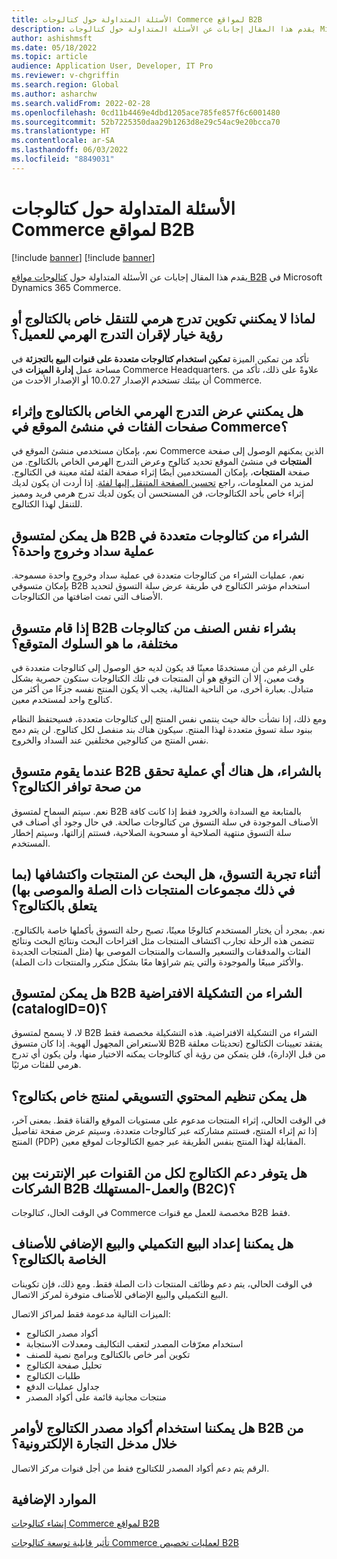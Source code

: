 ```yaml
---
title: الأسئلة المتداولة حول كتالوجات Commerce لمواقع B2B
description: يقدم هذا المقال إجابات عن الأسئلة المتداولة حول كتالوجات Microsoft Dynamics 365 Commerce.
author: ashishmsft
ms.date: 05/18/2022
ms.topic: article
audience: Application User, Developer, IT Pro
ms.reviewer: v-chgriffin
ms.search.region: Global
ms.author: asharchw
ms.search.validFrom: 2022-02-28
ms.openlocfilehash: 0cd11b4469e4dbd1205ace785fe857f6c6001480
ms.sourcegitcommit: 52b7225350daa29b1263d8e29c54ac9e20bcca70
ms.translationtype: HT
ms.contentlocale: ar-SA
ms.lasthandoff: 06/03/2022
ms.locfileid: "8849031"
---
```

# <a name="commerce-catalogs-for-b2b-faq"></a>الأسئلة المتداولة حول كتالوجات Commerce لمواقع B2B

[!include [banner](includes/banner.md)]
[!include [banner](includes/preview-banner.md)]

يقدم هذا المقال إجابات عن الأسئلة المتداولة حول  [كتالوجات مواقع B2B](catalogs-b2b-sites.md) في Microsoft Dynamics 365 Commerce.

## <a name="why-cant-i-configure-a-catalog-specific-navigation-hierarchy-or-see-an-option-to-associate-a-customer-hierarchy"></a>لماذا لا يمكنني تكوين تدرج هرمي للتنقل خاص بالكتالوج أو رؤية خيار لإقران التدرج الهرمي للعميل؟

تأكد من تمكين الميزة **تمكين استخدام كتالوجات متعددة على قنوات البيع بالتجزئة** في مساحة عمل **إدارة الميزات** في Commerce Headquarters. علاوةً على ذلك، تأكد من أن بيئتك تستخدم الإصدار 10.0.27 أو الإصدار الأحدث من Commerce.

## <a name="can-i-view-the-catalog-specific-hierarchy-and-enrich-category-pages-in-commerce-site-builder"></a>هل يمكنني عرض التدرج الهرمي الخاص بالكتالوج وإثراء صفحات الفئات في منشئ الموقع في Commerce؟

نعم، بإمكان مستخدمي منشئ الموقع في Commerce الذين يمكنهم الوصول إلى صفحة **المنتجات** في منشئ الموقع تحديد كتالوج وعرض التدرج الهرمي الخاص بالكتالوج. من صفحة **المنتجات**، بإمكان المستخدمين أيضًا إثراء صفحة الفئة لفئة معينة في الكتالوج. لمزيد من المعلومات، راجع [تحسين الصفحة المتنقل إليها لفئة](enrich-category-page.md). إذا أردت ان يكون لديك إثراء خاص بأحد الكتالوجات، فن المستحسن أن يكون لديك تدرج هرمي فريد ومميز للتنقل لهذا الكتالوج.

## <a name="can-a-b2b-shopper-purchase-from-multiple-catalogs-in-a-single-checkout"></a>هل يمكن لمتسوق B2B الشراء من كتالوجات متعددة في عملية سداد وخروج واحدة؟

نعم، عمليات الشراء من كتالوجات متعددة في عملية سداد وخروج واحدة مسموحة. بإمكان متسوقي B2B استخدام مؤشر الكتالوج في طريقة عرض سلة التسوق لتحديد الأصناف التي تمت اضافتها من الكتالوجات.

## <a name="if-a-b2b-shopper-purchases-the-same-item-from-different-catalogs-what-is-the-expected-behavior"></a>إذا قام متسوق B2B بشراء نفس الصنف من كتالوجات مختلفة، ما هو السلوك المتوقع؟

على الرغم من أن مستخدمًا معينًا قد يكون لديه حق الوصول إلى كتالوجات متعددة في وقت معين، إلا أن التوقع هو أن المنتجات في تلك الكتالوجات ستكون حصرية بشكل متبادل. بعبارة أخرى، من الناحية المثالية، يجب ألا يكون المنتج نفسه جزءًا من أكثر من كتالوج واحد لمستخدم معين.

ومع ذلك، إذا نشأت حالة حيث ينتمي نفس المنتج إلى كتالوجات متعددة، فسيحتفظ النظام ببنود سلة تسوق متعددة لهذا المنتج. سيكون هناك بند منفصل لكل كتالوج. لن يتم دمج نفس المنتج من كتالوجين مختلفين عند السداد والخروج.

## <a name="when-a-b2b-shopper-is-shopping-is-there-any-validation-for-catalog-availability"></a>عندما يقوم متسوق B2B بالشراء، هل هناك أي عملية تحقق من صحة توافر الكتالوج؟

نعم. سيتم السماح لمتسوق B2B بالمتابعة مع السدادة والخرود فقط إذا كانت كافة الأصناف الموجودة في سلة التسوق من كتالوجات صالحة. في حال وجود أي أصناف في سلة التسوق منتهية الصلاحية أو مسحوبة الصلاحية، فستتم إزالتها، وسيتم إخطار المستخدم.

## <a name="during-the-shopping-experience-are-search-and-product-discovery-including-related-and-recommended-product-collections-catalog-specific"></a>أثناء تجربة التسوق، هل البحث عن المنتجات واكتشافها (بما في ذلك مجموعات المنتجات ذات الصلة والموصى بها) يتعلق بالكتالوج؟

نعم. بمجرد أن يختار المستخدم كتالوجًا معينًا، تصبح رحلة التسوق بأكملها خاصة بالكتالوج. تتضمن هذه الرحلة تجارب اكتشاف المنتجات مثل اقتراحات البحث ونتائج البحث ونتائج الفئات والمدققات والتسعير والسمات والمنتجات الموصى بها (مثل المنتجات الجديدة والأكثر مبيعًا والموجودة والتي يتم شراؤها معًا بشكل متكرر والمنتجات ذات الصلة).

## <a name="can-a-b2b-shopper-purchase-from-the-default-assortment-catalogid0"></a>هل يمكن لمتسوق B2B الشراء من التشكيلة الافتراضية (catalogID=0)؟

لا، لا يسمح لمتسوق B2B الشراء من التشكيلة الافتراضية. هذه التشكيلة مخصصة فقط للاستعراض المجهول الهوية. إذا كان متسوق B2B يفتقد تعيينات الكتالوج (تحديثات معلقة من قبل الإدارة)، فلن يتمكن من رؤية أي كتالوجات يمكنه الاختيار منها، ولن يكون أي تدرج هرمي للفئات مرئيًا.

## <a name="can-marketing-content-be-curated-for-a-product-that-is-specific-to-a-catalog"></a>هل يمكن تنظيم المحتوي التسويقي لمنتج خاص بكتالوج؟

في الوقت الحالي، إثراء المنتجات مدعوم على مستويات الموقع والقناة فقط. بمعنى آخر، إذا تم إثراء المنتج، فستتم مشاركته عبر كتالوجات متعددة، وسيتم عرض صفحة تفاصيل المنتج (PDP) المقابلة لهذا المنتج بنفس الطريقة عبر جميع الكتالوجات لموقع معين.

## <a name="is-catalog-support-available-for-both-b2b-and-business-to-consumer-b2c-online-channels"></a>هل يتوفر دعم الكتالوج لكل من القنوات عبر الإنترنت بين الشركات B2B والعمل-المستهلك (B2C)؟

في الوقت الحال، كتالوجات Commerce مخصصة للعمل مع قنوات B2B فقط.

## <a name="can-we-set-up-catalog-specific-upsellcross-sell-items"></a>هل يمكننا إعداد البيع التكميلي والبيع الإضافي للأصناف الخاصة بالكتالوج؟

في الوقت الحالي، يتم دعم وظائف المنتجات ذات الصلة فقط. ومع ذلك، فإن تكوينات البيع التكميلي والبيع الإضافي للأصناف متوفرة لمركز الاتصال.

الميزات التالية مدعومة فقط لمراكز الاتصال:

- أكواد مصدر الكتالوج
- استخدام معرّفات المصدر لتعقب التكاليف ومعدلات الاستجابة
- تكوين أمر خاص بالكتالوج وبرامج نصية للصنف
- تحليل صفحة الكتالوج‬
- طلبات الكتالوج
- جداول عمليات الدفع
- منتجات مجانية قائمة على أكواد المصدر

## <a name="can-we-use-catalog-source-codes-for-b2b-orders-through-the-e-commerce-portal"></a>هل يمكننا استخدام أكواد مصدر الكتالوج لأوامر B2B من خلال مدخل التجارة الإلكترونية؟

الرقم يتم دعم أكواد المصدر للكتالوج فقط من أجل قنوات مركز الاتصال.

## <a name="additional-resources"></a>الموارد الإضافية

[إنشاء كتالوجات Commerce لمواقع B2B](catalogs-b2b-sites.md)

[تأثير قابلية توسعة كتالوجات Commerce لعمليات تخصيص B2B](catalogs-b2b-sites-dev.md)
